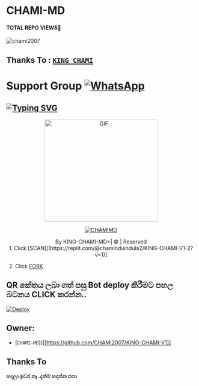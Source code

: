 # CHAMI-MD
#### TOTAL REPO VIEWS📍
<p align="left"> <img src="https://komarev.com/ghpvc/?username=chami2007&label=Profile%20views&color=0e75b6&style=flat" alt="chami2007" /> </p>

## Thanks To : [`KING_CHAMI`](https://github.com/KINGCHAMI)

# Support Group <a href=""><img alt="WhatsApp" src="https://img.shields.io/badge/-Whatsapp%20Group-lightgrey?style=for-the-badge&logo=whatsapp&logoColor=white"/></a>

## [![Typing SVG](https://readme-typing-svg.herokuapp.com?font=Rockstar-ExtraBold&color=F33A6A&lines=WELCOME+TO+CHAMI+MD+WA+BOT.;CREATED+BY+CHAMI+MD;BEST+MULTIDEVICE+WA+BOT;THANKS+FOR+VISITING+MY+GIT)](https://git.io/typing-svg)

 </a>

</p>

<div align="center">

  <p align="center">

<img src="https://i.ibb.co/j5kjcvJ/R.jpg" alt="GIF" width="300" height="270"/>

</p>

  <p align="center">

<a href="#"><img title="CHAMIMD" src="https://img.shields.io/badge/CHAMI-MD-blue?colorA=%23ff0000&colorB=%23017e40&style=for-the-badge"></a>

</p>

</div>

<p align="center">By KING-CHAMI-MD>| © | Reserved  </br> 
1. Click [SCAN][(https://replit.com/@chaminduindula2/KING-CHAMI-V1-2?v=1)]


2. Click [FORK](https://github.com/CHAMI2007/KING-CHAMI-V1)


## QR කේතය ලබා ගත් පසු Bot deploy කිරීමට පහල බටනය CLICK කරන්න..
[![Deploy](https://www.herokucdn.com/deploy/button.svg)](https://heroku.com/deploy?template=https://github.com/CHAMI2007/KING-CHAMI-V1)



## Owner:
* [`CHAMI-MD`]([[https://github.com/CHAMI2007/KING-CHAMI-V1]]

## Thanks To



**හදලා ඉවර නෑ .දැන්ම හදන්න එපා**
